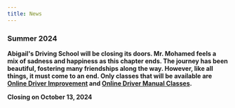 ```yaml
---
title: News
---
```

### Summer 2024

**Abigail's Driving School will be closing its doors. Mr. Mohamed feels a mix of sadness and happiness as this chapter ends. The journey has been beautiful, fostering many friendships along the way. However, like all things, it must come to an end. Only classes that will be available are [Online Driver Improvement](https://abigailsdrivingschool.com/en/drivers-improvement) and [Online Driver Manual Classes](https://abigailsdrivingschool.com/en/drivers-manual).** 

**Closing on October 13, 2024**